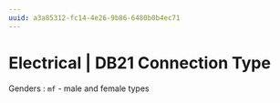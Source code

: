 ```yaml
---
uuid: a3a85312-fc14-4e26-9b86-6480b0b4ec71
---
```

# Electrical | DB21 Connection Type

Genders
: `mf` - male and female types
